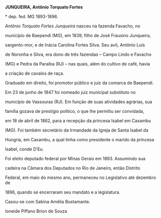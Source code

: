 **JUNQUEIRA, Antônio Torquato Fortes**



\* dep. fed. MG 1893-1896.



*Antônio Torquato Fortes Junqueira* nasceu na fazenda Favacho, no

município de Baependi (MG), em 1839, filho de José Frausino Junqueira,

sargento-mor, e de Inácia Carolina Fortes Silva. Seu avô, Antônio Luís

de Noronha e Silva, era dono de três fazendas – Campo Lindo e Favacho

(MG) e Pedra da Paraíba (RJ) – nas quais, além do cultivo de café, havia

a criação de cavalos de raça.



Graduado em direito, foi promotor público e juiz da comarca de Baependi.

Em 23 de junho de 1847 foi nomeado juiz municipal substituto no

município de Vassouras (RJ). Em função de suas atividades agrárias, sua

família gozava de prestígio político, o que lhe permitiu ser convidada,

em 18 de abril de 1862, para a recepção da princesa Isabel em Caxambu

(MG). Foi também secretário da Irmandade da Igreja de Santa Isabel da

Hungria, em Caxambu, a qual tinha como presidente o marido da princesa

Isabel, conde D’Eu.



Foi eleito deputado federal por Minas Gerais em 1893. Assumindo sua

cadeira na Câmara dos Deputados no Rio de Janeiro, então Distrito

Federal, em maio do mesmo ano, permaneceu no Legislativo até dezembro de

1896, quando se encerraram seu mandato e a legislatura.



Casou-se com Sabina Amélia Bustamante.



Ioneide Piffano Brion de Souza



